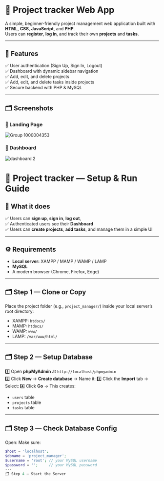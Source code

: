 # 🚀 Project tracker Web App

A simple, beginner-friendly project management web application built with **HTML**, **CSS**, **JavaScript**, and **PHP**.  
Users can **register**, **log in**,  and track their own **projects** and **tasks**.

---

## 🎯 **Features**

✅ User authentication (Sign Up, Sign In, Logout)   
✅ Dashboard with dynamic sidebar navigation  
✅ Add, edit, and delete projects  
✅ Add, edit, and delete tasks inside projects   
✅ Secure backend with PHP & MySQL

---

## 🗂️ **Screenshots**
### 📌 Landing Page
![Group 1000004353](https://github.com/user-attachments/assets/f3702b5b-4f14-480d-820e-6cca2175c2dc)

### 📌 Dashboard
![dashboard 2](https://github.com/user-attachments/assets/3e4621a2-227c-4cdc-8e0e-885164c115db)



# 🚀 Project tracker — Setup & Run Guide

## 📌 What it does

✅ Users can **sign up**, **sign in**, **log out**,  
✅ Authenticated users see their **Dashboard**  
✅ Users can **create projects**, **add tasks**, and manage them in a simple UI

---

## ⚙️ Requirements

- **Local server:** XAMPP / MAMP / WAMP / LAMP  
- **MySQL**  
- A modern browser (Chrome, Firefox, Edge)

---

## 🗂️ Step 1 — Clone or Copy

Place the project folder (e.g., `project_manager/`) inside your local server’s root directory:

- XAMPP: `htdocs/`
- MAMP: `htdocs/`
- WAMP: `www/`
- LAMP: `/var/www/html/`

---

## 🗂️ Step 2 — Setup Database

1️⃣ Open **phpMyAdmin** at `http://localhost/phpmyadmin`  
2️⃣ Click **New** → **Create database** → Name it: 
3️⃣ Click the **Import** tab → Select:
4️⃣ Click **Go** → This creates:
- `users` table
- `projects` table
- `tasks` table

---
## 🗂️ Step 3 — Check Database Config
Open:
Make sure:
```php
$host = 'localhost';
$dbname = 'project_manager';
$username = 'root'; // your MySQL username
$password = '';     // your MySQL password
---
🗂️ Step 4 — Start the Server






